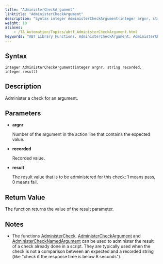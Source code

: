 ```yaml
--- 
title: "AdministerCheckArgument"
linktitle: "AdministerCheckArgument"
description: "Syntax integer AdministerCheckArgument(integer argnr, string recorded, integer result) Description Administer a check for an argument. Parameters argnr Number of the argument in the action line that ..."
weight: 10
aliases: 
    - /TA_Automation/Topics/abtf_AdministerCheckArgument.html
keywords: "ABT Library Functions, AdministerCheckArgument, AdministerCheckArgument (ABT library function)"
---
```


## Syntax

`integer AdministerCheckArgument(integer argnr, string recorded, integer result)`

## Description

Administer a check for an argument.

## Parameters

-   **argnr**

    Number of the argument in the action line that contains the expected value.

-   **recorded**

    Recorded value.

-   **result**

    The result value that is to be administered for this check: 1 means pass, 0 means fail.


## Return Value

The function returns the value of the result parameter.

## Notes

-   The functions [AdministerCheck](/automation-guide/action-based-testing-language/testarchitect-automation-classes/engine-class-methods/administercheck), [AdministerCheckArgument](/automation-guide/action-based-testing-language/testarchitect-automation-classes/engine-class-methods/administercheckargument) and [AdministerCheckNamedArgument](/automation-guide/action-based-testing-language/testarchitect-automation-classes/engine-class-methods/administerchecknamedargument) can be used to administer the result of a check already done in a script. They are typically used when the check is not a comparison between an expected and a recorded string \(like "check if the response time is below 8 seconds"\).




